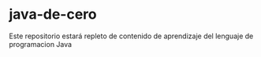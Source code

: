 # java-de-cero
Este repositorio estará repleto de contenido de aprendizaje del lenguaje de programacion Java
